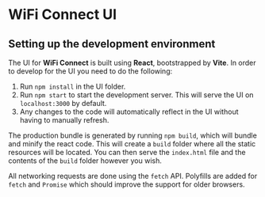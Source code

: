 # WiFi Connect UI

## Setting up the development environment

The UI for **WiFi Connect** is built using **React**, bootstrapped by **Vite**. In order to develop for the UI you need to do the following:

1. Run `npm install` in the UI folder.
2. Run `npm start` to start the development server. This will serve the UI on `localhost:3000` by default.
3. Any changes to the code will automatically reflect in the UI without having to manually refresh.

The production bundle is generated by running `npm build`, which will bundle and minify the react code. This will create a `build` folder where all the static resources will be located. You can then serve the `index.html` file and the contents of the `build` folder however you wish.

All networking requests are done using the `fetch` API. Polyfills are added for `fetch` and `Promise` which should improve the support for older browsers.
